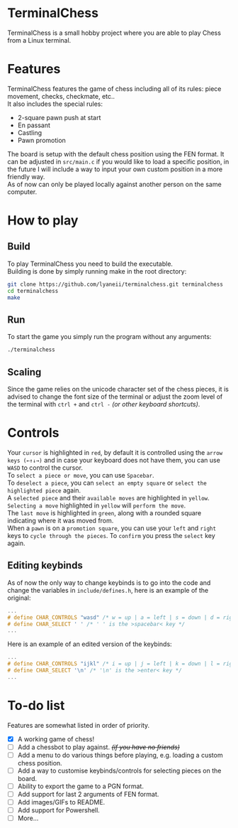 # TerminalChess
TerminalChess is a small hobby project where you are able to play Chess from a Linux terminal.

# Features
TerminalChess features the game of chess including all of its rules: piece movement, checks, checkmate, etc..\
It also includes the special rules:
- 2-square pawn push at start
- En passant
- Castling
- Pawn promotion

The board is setup with the default chess position using the FEN format. It can be adjusted in `src/main.c` if you would like to load a specific position, in the future I will include a way to input your own custom position in a more friendly way.\
As of now can only be played locally against another person on the same computer.

# How to play
## Build
To play TerminalChess you need to build the executable.\
Building is done by simply running make in the root directory:
```bash
git clone https://github.com/lyaneii/terminalchess.git terminalchess
cd terminalchess
make
```
## Run
To start the game you simply run the program without any arguments:
```bash
./terminalchess
```
## Scaling
Since the game relies on the unicode character set of the chess pieces, it is advised to change the font size of the terminal or adjust the zoom level of the terminal with `ctrl +` and `ctrl -` *(or other keyboard shortcuts)*.

# Controls
Your `cursor` is highlighted in `red`, by default it is controlled using the `arrow keys (←↑↓→)` and in case your keyboard does not have them, you can use `WASD` to control the cursor.\
To `select a piece or move`, you can use `Spacebar`.\
To `deselect a piece`, you can `select an empty square` or `select the highlighted piece` again.\
A `selected piece` and their `available moves` are highlighted in `yellow`.\
`Selecting a move` highlighted in `yellow` will `perform the move`.\
The `last move` is highlighted in `green`, along with a rounded square indicating where it was moved from.\
When a `pawn` is on a `promotion square`, you can use your `left` and `right` keys to `cycle through the pieces`. To `confirm` you press the `select` key again.
## Editing keybinds
As of now the only way to change keybinds is to go into the code and change the variables in `include/defines.h`, here is an example of the original:
```c
...
# define CHAR_CONTROLS "wasd" /* w = up | a = left | s = down | d = right */
# define CHAR_SELECT ' ' /* ' ' is the >spacebar< key */
...
```
Here is an example of an edited version of the keybinds:
```c
...
# define CHAR_CONTROLS "ijkl" /* i = up | j = left | k = down | l = right */
# define CHAR_SELECT '\n' /* '\n' is the >enter< key */
...
```

# To-do list
Features are somewhat listed in order of priority.
- [x] A working game of chess!
- [ ] Add a chessbot to play against. ~~*(if you have no friends)*~~
- [ ] Add a menu to do various things before playing, e.g. loading a custom chess position.
- [ ] Add a way to customise keybinds/controls for selecting pieces on the board.
- [ ] Ability to export the game to a PGN format.
- [ ] Add support for last 2 arguments of FEN format.
- [ ] Add images/GIFs to README.
- [ ] Add support for Powershell.
- [ ] More...
